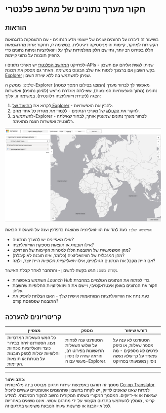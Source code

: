 <!--
CO_OP_TRANSLATOR_METADATA:
{
  "original_hash": "d1e05715f9d97de6c4f1fb0c5a4702c0",
  "translation_date": "2025-08-28T16:01:13+00:00",
  "source_file": "6-Data-Science-In-Wild/20-Real-World-Examples/assignment.md",
  "language_code": "he"
}
-->
# חקור מערך נתונים של מחשב פלנטרי

## הוראות

בשיעור זה דיברנו על תחומים שונים של יישומי מדע הנתונים - עם התעמקות בדוגמאות הקשורות למחקר, קיימות והומניסטיקה דיגיטלית. במשימה זו, תחקור אחת מהדוגמאות הללו בפירוט רב יותר, ותיישם חלק מהלמידות שלך על ויזואליזציות וניתוח נתונים כדי להפיק תובנות על נתוני קיימות.

לפרויקט [המחשב הפלנטרי](https://planetarycomputer.microsoft.com/) יש מערכי נתונים ו-APIs שניתן לגשת אליהם עם חשבון - בקש חשבון אם ברצונך לנסות את שלב הבונוס במשימה. האתר גם מספק את תכונת [Explorer](https://planetarycomputer.microsoft.com/explore) שניתן להשתמש בה ללא יצירת חשבון.

`שלבים:`
ממשק ה-Explorer (המוצג בצילום המסך למטה) מאפשר לך לבחור מערך נתונים (מתוך האפשרויות המוצעות), שאילתה מוגדרת מראש (לסינון נתונים) ואפשרות הצגה (ליצירת ויזואליזציה רלוונטית). במשימה זו, עליך:

 1. לקרוא את [התיעוד של Explorer](https://planetarycomputer.microsoft.com/docs/overview/explorer/) - להבין את האפשרויות.
 2. לחקור את [הקטלוג](https://planetarycomputer.microsoft.com/catalog) של מערכי הנתונים - ללמוד את מטרת כל אחד מהם.
 3. להשתמש ב-Explorer - לבחור מערך נתונים שמעניין אותך, לבחור שאילתה רלוונטית ואפשרות הצגה מתאימה.

![The Planetary Computer Explorer](../../../../translated_images/planetary-computer-explorer.c1e95a9b053167d64e2e8e4347cfb689e47e2037c33103fc1bbea1a149d4f85b.he.png)

`המשימה שלך:`
כעת למד את הוויזואליזציה שמוצגת בדפדפן וענה על השאלות הבאות:
 * אילו _מאפיינים_ יש למערך הנתונים?
 * אילו _תובנות_ או תוצאות מספקת הוויזואליזציה?
 * מהן _המשמעויות_ של התובנות הללו למטרות הקיימות של הפרויקט?
 * מהן _המגבלות_ של הוויזואליזציה (כלומר, איזו תובנה לא קיבלת)?
 * אם היית מקבל את הנתונים הגולמיים, אילו _ויזואליזציות חלופיות_ היית יוצר, ולמה?

`נקודות בונוס:`
הגש בקשה לחשבון - והתחבר לאחר קבלת האישור.
 * השתמש באפשרות _Launch Hub_ כדי לפתוח את הנתונים הגולמיים במחברת.
 * חקור את הנתונים באופן אינטראקטיבי, ויישם את הוויזואליזציות החלופיות שחשבת עליהן.
 * כעת נתח את הוויזואליזציות המותאמות אישית שלך - האם הצלחת להפיק את התובנות שפספסת קודם?

## קריטריונים להערכה

מצטיין | מספק | דורש שיפור
--- | --- | -- |
כל חמש השאלות המרכזיות נענו. הסטודנט זיהה בבירור כיצד ויזואליזציות נוכחיות וחלופיות יכולות לספק תובנות על מטרות או תוצאות הקיימות.| הסטודנט ענה לפחות על שלוש השאלות הראשונות בפירוט רב, והראה שהיה לו ניסיון מעשי עם ה-Explorer. | הסטודנט לא ענה על מספר שאלות, או סיפק פרטים לא מספקים - מה שמעיד על כך שלא נעשה ניסיון משמעותי בפרויקט |

---

**כתב ויתור**:  
מסמך זה תורגם באמצעות שירות תרגום מבוסס בינה מלאכותית [Co-op Translator](https://github.com/Azure/co-op-translator). למרות שאנו שואפים לדיוק, יש לקחת בחשבון שתרגומים אוטומטיים עשויים להכיל שגיאות או אי-דיוקים. המסמך המקורי בשפתו המקורית נחשב למקור הסמכותי. למידע קריטי, מומלץ להשתמש בתרגום מקצועי על ידי מתרגם אנושי. איננו נושאים באחריות לכל אי-הבנה או פרשנות שגויה הנובעת משימוש בתרגום זה.